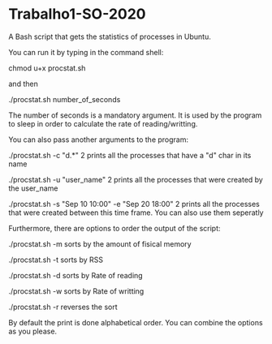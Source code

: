 # Trabalho1-SO-2020

A Bash script that gets the statistics of processes in Ubuntu.

You can run it by typing in the command shell:

chmod u+x procstat.sh

and then

./procstat.sh number_of_seconds 

The number of seconds is a mandatory argument.
It is used by the program to sleep in order to calculate the rate of reading/writting.

You can also pass another arguments to the program:

./procstat.sh -c "d.*" 2 
prints all the processes that have a "d" char in its name

./procstat.sh -u "user_name" 2
prints all the processes that were created by the user_name

./procstat.sh -s "Sep 10 10:00" -e "Sep 20 18:00" 2
prints all the processes that were created between this time frame. You can also use them seperatly

Furthermore, there are options to order the output of the script:

./procstat.sh -m
sorts by the amount of fisical memory

./procstat.sh -t
sorts by RSS

./procstat.sh -d
sorts by Rate of reading

./procstat.sh -w 
sorts by Rate of writting

./procstat.sh -r
reverses the sort

By default the print is done alphabetical order.
You can combine the options as you please.
